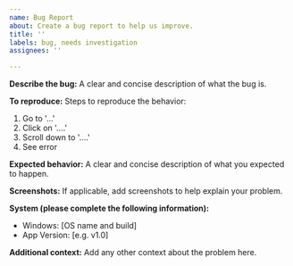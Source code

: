 ```yaml
---
name: Bug Report
about: Create a bug report to help us improve.
title: ''
labels: bug, needs investigation
assignees: ''

---
```


**Describe the bug:**
A clear and concise description of what the bug is.

**To reproduce:**
Steps to reproduce the behavior:
1. Go to '...'
2. Click on '....'
3. Scroll down to '....'
4. See error

**Expected behavior:**
A clear and concise description of what you expected to happen.

**Screenshots:**
If applicable, add screenshots to help explain your problem.

**System (please complete the following information):**
 - Windows: [OS name and build]
 - App Version: [e.g. v1.0]

**Additional context:**
Add any other context about the problem here.

